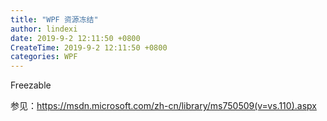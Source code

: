 ```yaml
---
title: "WPF 资源冻结"
author: lindexi
date: 2019-9-2 12:11:50 +0800
CreateTime: 2019-9-2 12:11:50 +0800
categories: WPF
---
```


<!-- csdn -->

<!--more-->





<div id="toc"></div>

Freezable 

参见：https://msdn.microsoft.com/zh-cn/library/ms750509(v=vs.110).aspx




